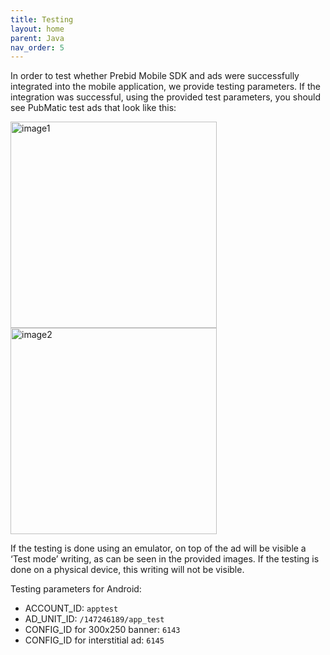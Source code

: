 ```yaml
---
title: Testing
layout: home
parent: Java
nav_order: 5
---
```


In order to test whether Prebid Mobile SDK and ads were successfully integrated into the mobile application, we provide testing parameters. If the integration was successful, using the provided test parameters, you should see PubMatic test ads that look like this:

<img width="330" alt="image1" src="https://github.com/Setupad/Setupad-Prebid-Mobile-Integration-Documentation/assets/140802751/3393a5ae-2ae9-4464-a78c-50f7761ef371">   
<img width="330" alt="image2" src="https://github.com/Setupad/Setupad-Prebid-Mobile-Integration-Documentation/assets/140802751/3ba2971b-5e3a-4897-9429-77bb9d006fe2">

If the testing is done using an emulator, on top of the ad will be visible a ‘Test mode’ writing, as can be seen in the provided images. If the testing is done on a physical device, this writing will not be visible.

Testing parameters for Android:
* ACCOUNT_ID: `apptest`
* AD_UNIT_ID: `/147246189/app_test`
* CONFIG_ID for 300x250 banner: `6143`
* CONFIG_ID for interstitial ad: `6145`
